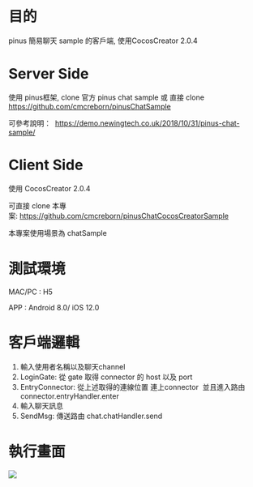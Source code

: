 # 目的
pinus 簡易聊天 sample 的客戶端, 使用CocosCreator 2.0.4

# Server Side
使用 pinus框架, clone 官方 pinus chat sample 或
直接 clone https://github.com/cmcreborn/pinusChatSample

可參考說明：  https://demo.newingtech.co.uk/2018/10/31/pinus-chat-sample/

# Client Side
使用 CocosCreator 2.0.4

可直接 clone 本專案: https://github.com/cmcreborn/pinusChatCocosCreatorSample

本專案使用場景為 chatSample

# 測試環境
MAC/PC : H5

APP : Android 8.0/ iOS 12.0

# 客戶端邏輯
1. 輸入使用者名稱以及聊天channel
2. LoginGate: 從 gate 取得 connector 的 host 以及 port
3. EntryConnector: 從上述取得的連線位置 連上connector  並且進入路由connector.entryHandler.enter
4. 輸入聊天訊息
5. SendMsg: 傳送路由 chat.chatHandler.send

# 執行畫面
![](https://demo.newingtech.co.uk/wp-content/uploads/2018/10/%E8%9E%A2%E5%B9%95%E5%BF%AB%E7%85%A7-2018-11-01-%E4%B8%8B%E5%8D%882.59.49-1024x573.png)


